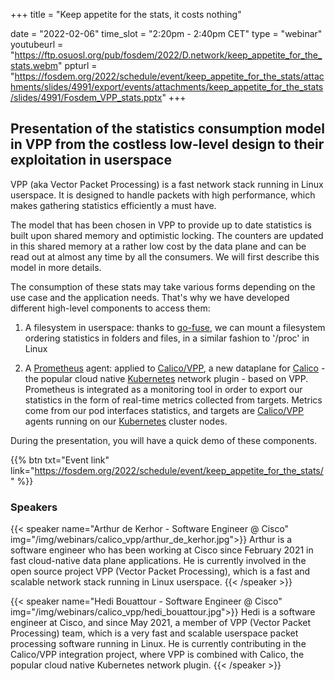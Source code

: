 +++
title = "Keep appetite for the stats, it costs nothing"

date = "2022-02-06"
time_slot = "2:20pm - 2:40pm CET"
type = "webinar"
youtubeurl = "https://ftp.osuosl.org/pub/fosdem/2022/D.network/keep_appetite_for_the_stats.webm"
ppturl =  "https://fosdem.org/2022/schedule/event/keep_appetite_for_the_stats/attachments/slides/4991/export/events/attachments/keep_appetite_for_the_stats/slides/4991/Fosdem_VPP_stats.pptx"
+++

## Presentation of the statistics consumption model in VPP from the costless low-level design to their exploitation in userspace

VPP (aka Vector Packet Processing) is a fast network stack running in Linux userspace. It is designed to handle packets with high performance, which makes gathering statistics efficiently a must have.

The model that has been chosen in VPP to provide up to date statistics is built upon shared memory and optimistic locking. The counters are updated in this shared memory at a rather low cost by the data plane and can be read out at almost any time by all the consumers. We will first describe this model in more details.

The consumption of these stats may take various forms depending on the use case and the application needs. That's why we have developed different high-level components to access them:

1) A filesystem in userspace: thanks to [go-fuse](https://github.com/hanwen/go-fuse), we can mount a filesystem ordering statistics in folders and files, in a similar fashion to '/proc' in Linux

2) A [Prometheus](https://prometheus.io/) agent: applied to [Calico/VPP](https://github.com/calico-vpp), a new dataplane for [Calico](https://www.tigera.io/project-calico/) - the popular cloud native [Kubernetes](https://kubernetes.io/) network plugin - based on VPP. Prometheus is integrated as a monitoring tool in order to export our statistics in the form of real-time metrics collected from targets. Metrics come from our pod interfaces statistics, and targets are [Calico/VPP](https://github.com/calico-vpp) agents running on our [Kubernetes](https://kubernetes.io/) cluster nodes.

During the presentation, you will have a quick demo of these components.


{{% btn txt="Event link" link="https://fosdem.org/2022/schedule/event/keep_appetite_for_the_stats/" %}}

### Speakers

{{< speaker name="Arthur de Kerhor - Software Engineer @ Cisco" img="/img/webinars/calico_vpp/arthur_de_kerhor.jpg">}}
Arthur is a software engineer who has been working at Cisco since February 2021 in fast cloud-native data plane applications. He is currently involved in the open source project VPP (Vector Packet Processing), which is a fast and scalable network stack running in Linux userspace.
{{< /speaker >}}

{{< speaker name="Hedi Bouattour - Software Engineer @ Cisco" img="/img/webinars/calico_vpp/hedi_bouattour.jpg">}}
Hedi is a software engineer at Cisco, and since May 2021, a member of VPP (Vector Packet Processing) team, which is a very fast and scalable userspace packet processing software running in Linux. He is currently contributing in the Calico/VPP integration project, where VPP is combined with Calico, the popular cloud native Kubernetes network plugin.
{{< /speaker >}}
